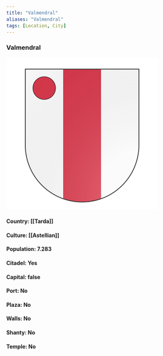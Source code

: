 ```yaml
---
title: "Valmendral"
aliases: "Valmendral"
tags: [Location, City]
---
```

### Valmendral
![](attachment/0c7a2af0a011bc26fc5ed2bb2633ac17.svg)

#### Country: [[Tarda]]

#### Culture: [[Astellian]]

#### Population: 7.283

#### Citadel: Yes

#### Capital: false

#### Port: No

#### Plaza: No

#### Walls: No

#### Shanty: No

#### Temple: No

